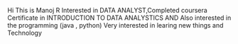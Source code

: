 Hi This is Manoj R 
Interested in DATA ANALYST,Completed coursera Certificate in INTRODUCTION TO DATA ANALYSTICS
AND Also interested in the programming (java , python)
Very interested in learing new things and Technology
<!---
R-MANOJ-mano/R-MANOJ-mano is a ✨ special ✨ repository because its `README.md` (this file) appears on your GitHub profile.
You can click the Preview link to take a look at your changes.
--->
